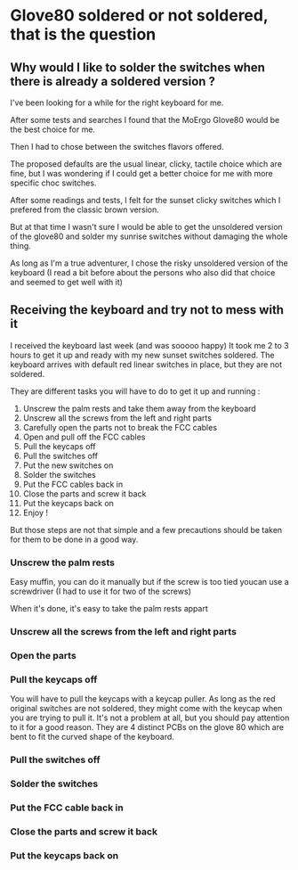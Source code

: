 # Glove80 soldered or not soldered, that is the question
## Why would I like to solder the switches when there is already a soldered version ?
I've been looking for a while for the right keyboard for me.

After some tests and searches I found that the MoErgo Glove80 would be the best choice for me.

Then I had to chose between the switches flavors offered.

The proposed defaults are the usual linear, clicky, tactile choice which are fine, but I was wondering if I could get a better choice for me with more specific choc switches.

After some readings and tests, I felt for the sunset clicky switches which I prefered from the classic brown version.

But at that time I wasn't sure I would be able to get the unsoldered version of the glove80 and solder my sunrise switches without damaging the whole thing.

As long as I'm a true adventurer, I chose the risky unsoldered version of the keyboard (I read a bit before about the persons who also did that choice and seemed to get well with it)
## Receiving the keyboard and try not to mess with it
I received the keyboard last week (and was sooooo happy)
It took me 2 to 3 hours to get it up and ready with my new sunset switches soldered.
The keyboard arrives with default red linear switches in place, but they are not soldered.

They are different tasks you will have to do to get it up and running :
1. Unscrew the palm rests and take them away from the keyboard
2. Unscrew all the screws from the left and right parts
3. Carefully open the parts not to break the FCC cables
4. Open and pull off the FCC cables
5. Pull the keycaps off
6. Pull the switches off
7. Put the new switches on
8. Solder the switches
9. Put the FCC cables back in
10. Close the parts and screw it back
11. Put the keycaps back on
12. Enjoy !

But those steps are not that simple and a few precautions should be taken for them to be done in a good way.

### Unscrew the palm rests
Easy muffin, you can do it manually but if the screw is too tied youcan use a screwdriver (I had to use it for two of the screws)

When it's done, it's easy to take the palm rests appart
### Unscrew all the screws from the left and right parts
### Open the parts
### Pull the keycaps off
You will have to pull the keycaps with a keycap puller.
As long as the red original switches are not soldered, they might come with the keycap when you are trying to pull it.
It's not a problem at all, but you should pay attention to it for a good reason.
They are 4 distinct PCBs on the glove 80 which are bent to fit the curved shape of the keyboard. 
### Pull the switches off
### Solder the switches
### Put the FCC cable back in
### Close the parts and screw it back
### Put the keycaps back on

